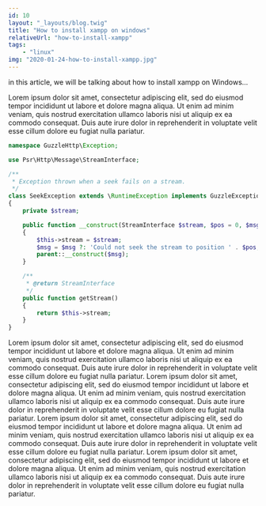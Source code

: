 ```yaml
---
id: 10
layout: "_layouts/blog.twig"
title: "How to install xampp on windows"
relativeUrl: "how-to-install-xampp"
tags: 
    - "linux"
img: "2020-01-24-how-to-install-xampp.jpg"
---
```


in this article, we will be talking about how to install xampp on Windows...

Lorem ipsum dolor sit amet, consectetur adipiscing elit, sed do eiusmod tempor incididunt ut labore et dolore magna aliqua. Ut enim ad minim veniam, quis nostrud exercitation ullamco laboris nisi ut aliquip ex ea commodo consequat. Duis aute irure dolor in reprehenderit in voluptate velit esse cillum dolore eu fugiat nulla pariatur.

```php
namespace GuzzleHttp\Exception;

use Psr\Http\Message\StreamInterface;

/**
 * Exception thrown when a seek fails on a stream.
 */
class SeekException extends \RuntimeException implements GuzzleException
{
    private $stream;

    public function __construct(StreamInterface $stream, $pos = 0, $msg = '')
    {
        $this->stream = $stream;
        $msg = $msg ?: 'Could not seek the stream to position ' . $pos;
        parent::__construct($msg);
    }

    /**
     * @return StreamInterface
     */
    public function getStream()
    {
        return $this->stream;
    }
}
```
Lorem ipsum dolor sit amet, consectetur adipiscing elit, sed do eiusmod tempor incididunt ut labore et dolore magna aliqua. Ut enim ad minim veniam, quis nostrud exercitation ullamco laboris nisi ut aliquip ex ea commodo consequat. Duis aute irure dolor in reprehenderit in voluptate velit esse cillum dolore eu fugiat nulla pariatur.
Lorem ipsum dolor sit amet, consectetur adipiscing elit, sed do eiusmod tempor incididunt ut labore et dolore magna aliqua. Ut enim ad minim veniam, quis nostrud exercitation ullamco laboris nisi ut aliquip ex ea commodo consequat. Duis aute irure dolor in reprehenderit in voluptate velit esse cillum dolore eu fugiat nulla pariatur.
Lorem ipsum dolor sit amet, consectetur adipiscing elit, sed do eiusmod tempor incididunt ut labore et dolore magna aliqua. Ut enim ad minim veniam, quis nostrud exercitation ullamco laboris nisi ut aliquip ex ea commodo consequat. Duis aute irure dolor in reprehenderit in voluptate velit esse cillum dolore eu fugiat nulla pariatur.
Lorem ipsum dolor sit amet, consectetur adipiscing elit, sed do eiusmod tempor incididunt ut labore et dolore magna aliqua. Ut enim ad minim veniam, quis nostrud exercitation ullamco laboris nisi ut aliquip ex ea commodo consequat. Duis aute irure dolor in reprehenderit in voluptate velit esse cillum dolore eu fugiat nulla pariatur.